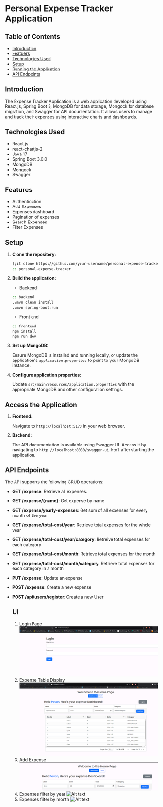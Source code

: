 
# Personal Expense Tracker Application

## Table of Contents
- [Introduction](#introduction)
- [Featuers](#Features)
- [Technologies Used](#technologies-used)
- [Setup](#setup)
- [Running the Application](#running-the-application)
- [API Endpoints](#api-endpoints)

## Introduction

The Expense Tracker Application is a web application developed using React.js, Spring Boot 3, MongoDB for data storage, Mongock for database migration, and Swagger for API documentation. It allows users to manage and track their expenses using interactive charts and dashboards.

## Technologies Used

- React.js
- react-chartjs-2
- Java 17
- Spring Boot 3.0.0
- MongoDB
- Mongock
- Swagger

## Features

- Authentication
- Add Expenses
- Expenses dashboard
- Pagination of expenses
- Search Expenses
- Filter Expenses

## Setup

1. **Clone the repository:**

    ```bash
    [git clone https://github.com/your-username/personal-expense-tracker.git]
    cd personal-expense-tracker
    ```

2. **Build the application:**
    - Backend
    ```bash
    cd backend
    ./mvn clean install
    ./mvn spring-boot:run
    ```
    - Front end
    ```bash
    cd frontend
    npm install
    npm run dev
    ```
       



3. **Set up MongoDB:**

    Ensure MongoDB is installed and running locally, or update the application's `application.properties` to point to your MongoDB instance.

4. **Configure application properties:**

    Update `src/main/resources/application.properties` with the appropriate MongoDB and other configuration settings.

## Access the Application

1. **Frontend:**

   Navigate to `http://localhost:5173` in your web browser.

2. **Backend:**

   The API documentation is available using Swagger UI. Access it by navigating to `http://localhost:8080/swagger-ui.html` after starting the application.


## API Endpoints

The API supports the following CRUD operations:

- **GET /expense**: Retrieve all expenses.
- **GET /expense/{name}**: Get expense by name
- **GET /expense/yearly-expenses**: Get sum of all expenses for every month of the year
- **GET /expense/total-cost/year**: Retrieve total expenses for the whole year
- **GET /expense/total-cost/year/category**: Retreive total expenses for each category
- **GET /expense/total-cost/month**: Retrieve total expenses for the month
- **GET /expense/total-cost/month/category**: Retrieve total expenses for each category in a month

- **PUT /expense**: Update an expense
- **POST /expense**: Create a new expense
- **POST /api/users/register**: Create a new User


    ## UI
    1. Login Page
    ![Alt text](./img/Login.png)
    2. Expense Table Display 
    ![Alt text](./img/ExpenseTable.png)
    3. Add Expense
    ![Alt text](./img/AddExpense.png)
    4. Expenses filter by year
    ![Alt text](./img/ExpenseByYear.png)
    5. Expenses filter by month
    ![Alt text](./img/ExpenseByMonth.png)